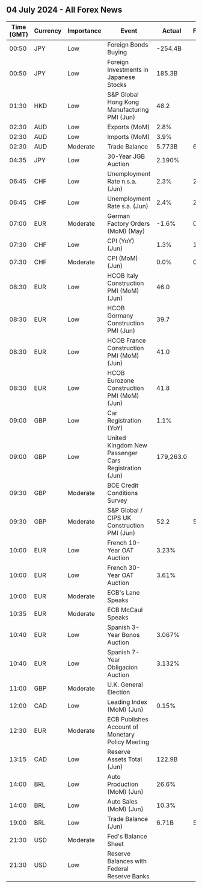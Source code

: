## 04 July 2024 - All Forex News

| Time (GMT) | Currency | Importance | Event | Actual | Forecast | Previous |
|------|----------|------------|-------|--------|----------|----------|
| 00:50 | JPY | Low | Foreign Bonds Buying | -254.4B |  | -1,062.0B |
| 00:50 | JPY | Low | Foreign Investments in Japanese Stocks | 185.3B |  | -85.4B |
| 01:30 | HKD | Low | S&P Global Hong Kong Manufacturing PMI (Jun) | 48.2 |  | 49.2 |
| 02:30 | AUD | Low | Exports (MoM) | 2.8% |  | -2.2% |
| 02:30 | AUD | Low | Imports (MoM) | 3.9% |  | -7.0% |
| 02:30 | AUD | Moderate | Trade Balance | 5.773B | 6.200B | 6.027B |
| 04:35 | JPY | Low | 30-Year JGB Auction | 2.190% |  | 2.156% |
| 06:45 | CHF | Low | Unemployment Rate n.s.a. (Jun) | 2.3% | 2.3% | 2.3% |
| 06:45 | CHF | Low | Unemployment Rate s.a. (Jun) | 2.4% | 2.4% | 2.4% |
| 07:00 | EUR | Moderate | German Factory Orders (MoM) (May) | -1.6% | 0.5% | -0.6% |
| 07:30 | CHF | Low | CPI (YoY) (Jun) | 1.3% | 1.4% | 1.4% |
| 07:30 | CHF | Moderate | CPI (MoM) (Jun) | 0.0% | 0.1% | 0.3% |
| 08:30 | EUR | Low | HCOB Italy Construction PMI (MoM) (Jun) | 46.0 |  | 49.0 |
| 08:30 | EUR | Low | HCOB Germany Construction PMI (Jun) | 39.7 |  | 38.5 |
| 08:30 | EUR | Low | HCOB France Construction PMI (MoM) (Jun) | 41.0 |  | 43.4 |
| 08:30 | EUR | Low | HCOB Eurozone Construction PMI (MoM) (Jun) | 41.8 |  | 42.9 |
| 09:00 | GBP | Low | Car Registration (YoY) | 1.1% |  | 1.7% |
| 09:00 | GBP | Low | United Kingdom New Passenger Cars Registration (Jun) | 179,263.0 |  | 147,678.0 |
| 09:30 | GBP | Moderate | BOE Credit Conditions Survey |  |  |  |
| 09:30 | GBP | Moderate | S&P Global / CIPS UK Construction PMI (Jun) | 52.2 | 54.0 | 54.7 |
| 10:00 | EUR | Low | French 10-Year OAT Auction | 3.23% |  | 3.05% |
| 10:00 | EUR | Low | French 30-Year OAT Auction | 3.61% |  | 3.46% |
| 10:00 | EUR | Moderate | ECB's Lane Speaks |  |  |  |
| 10:35 | EUR | Moderate | ECB McCaul Speaks |  |  |  |
| 10:40 | EUR | Low | Spanish 3-Year Bonos Auction | 3.067% |  | 3.039% |
| 10:40 | EUR | Low | Spanish 7-Year Obligacion Auction | 3.132% |  | 2.954% |
| 11:00 | GBP | Moderate | U.K. General Election |  |  |  |
| 12:00 | CAD | Low | Leading Index (MoM) (Jun) | 0.15% |  | 0.17% |
| 12:30 | EUR | Moderate | ECB Publishes Account of Monetary Policy Meeting |  |  |  |
| 13:15 | CAD | Low | Reserve Assets Total (Jun) | 122.9B |  | 122.8B |
| 14:00 | BRL | Low | Auto Production (MoM) (Jun) | 26.6% |  | -24.9% |
| 14:00 | BRL | Low | Auto Sales (MoM) (Jun) | 10.3% |  | -12.0% |
| 19:00 | BRL | Low | Trade Balance (Jun) | 6.71B | 5.80B | 8.53B |
| 21:30 | USD | Moderate | Fed's Balance Sheet |  |  | 7,231B |
| 21:30 | USD | Low | Reserve Balances with Federal Reserve Banks |  |  | 3.269T |
